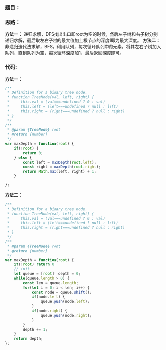 ### **题目：**


### **思路：** 
**方法一：** 递归求解，DFS找出出口即root为空的时候，然后左子树和右子树分别递归求解，最后取左右子树的最大值加上根节点的深度1即为最大深度。
**方法二：** 非递归迭代法求解，BFS，利用队列，每次循环队列中的元素，将其左右子树加入队列，直到队列为空，每次循环深度加1，最后返回深度即可。


### **代码:**
**方法一：**
```js
/**
 * Definition for a binary tree node.
 * function TreeNode(val, left, right) {
 *     this.val = (val===undefined ? 0 : val)
 *     this.left = (left===undefined ? null : left)
 *     this.right = (right===undefined ? null : right)
 * }
 */
/**
 * @param {TreeNode} root
 * @return {number}
 */
var maxDepth = function(root) {
    if(!root) {
        return 0;
    } else {
        const left = maxDepth(root.left);
        const right = maxDepth(root.right);
        return Math.max(left, right) + 1;
    }

};
```

**方法二：**
```js
/**
 * Definition for a binary tree node.
 * function TreeNode(val, left, right) {
 *     this.val = (val===undefined ? 0 : val)
 *     this.left = (left===undefined ? null : left)
 *     this.right = (right===undefined ? null : right)
 * }
 */
/**
 * @param {TreeNode} root
 * @return {number}
 */
var maxDepth = function(root) {
    if(!root) return 0;
    // init 
    let queue = [root], depth = 0;
    while(queue.length > 0) {
        const len = queue.length;
        for(let i = 0; i < len; i++) {
            const node = queue.shift();
            if(node.left) {
                queue.push(node.left);
            }
            if(node.right) {
                queue.push(node.right);
            }
        }
        depth += 1;
    }
    return depth;
};  
```
